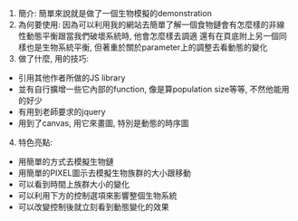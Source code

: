1. 簡介: 簡單來說就是做了一個生物模擬的demonstration
2. 為何要使用: 因為可以利用我的網站去簡單了解一個食物鏈會有怎麼樣的非線性動態平衡跟當我們破壞系統時, 他會怎麼樣去調適
還有在頁底附上另一個同樣也是生物系統平衡, 但著重於關於parameter上的調整去看動態的變化
3. 做了什麼, 用的技巧: 
  * 引用其他作者所做的JS library
  * 並有自行擴增一些它內部的function, 像是算population size等等, 不然他能用的好少
  * 有用到老師要求的jquery
  * 用到了canvas, 用它來畫圖, 特別是動態的時序圖
4. 特色亮點: 
  * 用簡單的方式去模擬生物鏈
  * 用簡單的PIXEL圖示去模擬生物族群的大小跟移動
  * 可以看到時間上族群大小的變化
  * 可以利用下方的控制選項來影響整個生物系統
  * 可以改變控制後就立刻看到動態變化的效果
